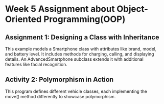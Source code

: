 # Week 5 Assignment about Object-Oriented Programming(OOP)

## Assignment 1: Designing a Class with Inheritance

This example models a Smartphone class with attributes like brand, model, and battery level. It includes methods for charging, calling, and displaying details. An AdvancedSmartphone subclass extends it with additional features like facial recognition.

## Activity 2: Polymorphism in Action

This program defines different vehicle classes, each implementing the move() method differently to showcase polymorphism.
